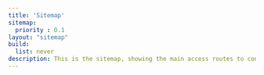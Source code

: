 ```yaml
---
title: 'Sitemap'
sitemap:
  priority : 0.1
layout: "sitemap"
build:
  list: never
description: This is the sitemap, showing the main access routes to content on the site.
---
```

